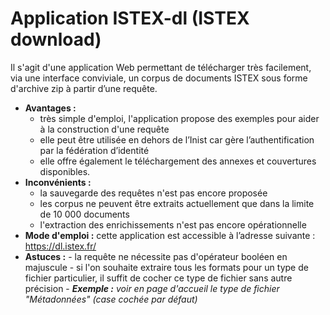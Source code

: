 # Application ISTEX-dl \(ISTEX download\)

Il s'agit d'une application Web permettant de télécharger très facilement, via une interface conviviale, un corpus de documents ISTEX sous forme d'archive zip à partir d’une requête.

- **Avantages :**
    - très simple d'emploi, l'application propose des exemples pour aider à la construction d'une requête 
    - elle peut être utilisée en dehors de l’Inist car gère l’authentification par la fédération d’identité 
    - elle offre également le téléchargement des annexes et couvertures disponibles.
- **Inconvénients :**
    - la sauvegarde des requêtes n'est pas encore proposée
    - les corpus ne peuvent être extraits actuellement que dans la limite de 10 000 documents
    - l'extraction des enrichissements n'est pas encore opérationnelle
- **Mode d'emploi :** cette application est accessible à l’adresse suivante : <https://dl.istex.fr/> 
- **Astuces :** 
      - la requête ne nécessite pas d'opérateur booléen en majuscule
      - si l'on souhaite extraire tous les formats pour un type de fichier particulier, il suffit de cocher ce type de fichier sans autre précision
          - ***Exemple :** voir en page d'accueil le type de fichier "Métadonnées" (case cochée par défaut)*

